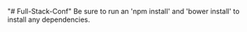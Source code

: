 "# Full-Stack-Conf" 
Be sure to run an 'npm install' and 'bower install' to install any dependencies.